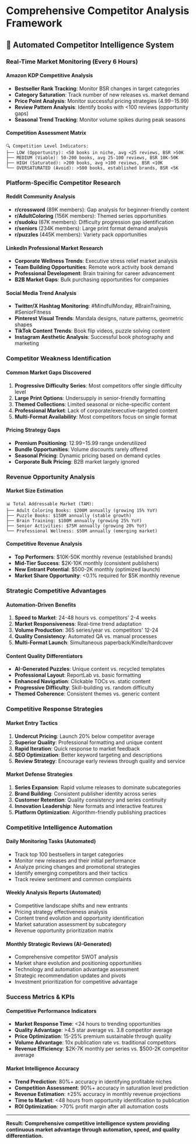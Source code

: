 # Comprehensive Competitor Analysis Framework

## 🎯 Automated Competitor Intelligence System

### **Real-Time Market Monitoring (Every 6 Hours)**

#### **Amazon KDP Competitive Analysis**
- **Bestseller Rank Tracking**: Monitor BSR changes in target categories
- **Category Saturation**: Track number of new releases vs. market demand
- **Price Point Analysis**: Monitor successful pricing strategies ($4.99-$15.99)
- **Review Pattern Analysis**: Identify books with <100 reviews (opportunity gaps)
- **Seasonal Trend Tracking**: Monitor volume spikes during peak seasons

#### **Competition Assessment Matrix**
```
🔍 Competition Level Indicators:
├── LOW (Opportunity): <50 books in niche, avg <25 reviews, BSR >50K
├── MEDIUM (Viable): 50-200 books, avg 25-100 reviews, BSR 10K-50K  
├── HIGH (Saturated): >200 books, avg >100 reviews, BSR <10K
└── OVERSATURATED (Avoid): >500 books, established brands, BSR <5K
```

### **Platform-Specific Competitor Research**

#### **Reddit Community Analysis**
- **r/crossword** (89K members): Gap analysis for beginner-friendly content
- **r/AdultColoring** (156K members): Themed series opportunities  
- **r/sudoku** (67K members): Difficulty progression gap identification
- **r/seniors** (234K members): Large print format demand analysis
- **r/puzzles** (445K members): Variety pack opportunities

#### **LinkedIn Professional Market Research**
- **Corporate Wellness Trends**: Executive stress relief market analysis
- **Team Building Opportunities**: Remote work activity book demand
- **Professional Development**: Brain training for career advancement
- **B2B Market Gaps**: Bulk purchasing opportunities for companies

#### **Social Media Trend Analysis**
- **Twitter/X Hashtag Monitoring**: #MindfulMonday, #BrainTraining, #SeniorFitness
- **Pinterest Visual Trends**: Mandala designs, nature patterns, geometric shapes
- **TikTok Content Trends**: Book flip videos, puzzle solving content
- **Instagram Aesthetic Analysis**: Successful book photography and marketing

### **Competitor Weakness Identification**

#### **Common Market Gaps Discovered**
1. **Progressive Difficulty Series**: Most competitors offer single difficulty level
2. **Large Print Options**: Undersupply in senior-friendly formatting
3. **Themed Collections**: Limited seasonal or niche-specific content
4. **Professional Market**: Lack of corporate/executive-targeted content
5. **Multi-Format Availability**: Most competitors focus on single format

#### **Pricing Strategy Gaps**
- **Premium Positioning**: $12.99-$15.99 range underutilized
- **Bundle Opportunities**: Volume discounts rarely offered
- **Seasonal Pricing**: Dynamic pricing based on demand cycles
- **Corporate Bulk Pricing**: B2B market largely ignored

### **Revenue Opportunity Analysis**

#### **Market Size Estimation**
```
📊 Total Addressable Market (TAM):
├── Adult Coloring Books: $200M annually (growing 15% YoY)
├── Puzzle Books: $150M annually (stable growth)
├── Brain Training: $100M annually (growing 25% YoY)
├── Senior Activities: $75M annually (growing 20% YoY)
└── Professional Wellness: $50M annually (emerging market)
```

#### **Competitive Revenue Analysis**
- **Top Performers**: $10K-50K monthly revenue (established brands)
- **Mid-Tier Success**: $2K-10K monthly (consistent publishers)
- **New Entrant Potential**: $500-2K monthly (optimized launch)
- **Market Share Opportunity**: <0.1% required for $5K monthly revenue

### **Strategic Competitive Advantages**

#### **Automation-Driven Benefits**
1. **Speed to Market**: 24-48 hours vs. competitors' 2-4 weeks
2. **Market Responsiveness**: Real-time trend adaptation
3. **Volume Production**: 365 series/year vs. competitors' 12-24
4. **Quality Consistency**: Automated QA vs. manual processes
5. **Multi-Format Launch**: Simultaneous paperback/Kindle/hardcover

#### **Content Quality Differentiators**
- **AI-Generated Puzzles**: Unique content vs. recycled templates
- **Professional Layout**: ReportLab vs. basic formatting
- **Enhanced Navigation**: Clickable TOCs vs. static content
- **Progressive Difficulty**: Skill-building vs. random difficulty
- **Themed Coherence**: Consistent themes vs. generic content

### **Competitive Response Strategies**

#### **Market Entry Tactics**
1. **Undercut Pricing**: Launch 20% below competitor average
2. **Superior Quality**: Professional formatting and unique content
3. **Rapid Iteration**: Quick response to market feedback
4. **SEO Optimization**: Better keyword targeting and descriptions
5. **Review Strategy**: Encourage early reviews through quality and service

#### **Market Defense Strategies**
1. **Series Expansion**: Rapid volume releases to dominate subcategories
2. **Brand Building**: Consistent publisher identity across series
3. **Customer Retention**: Quality consistency and series continuity
4. **Innovation Leadership**: New formats and interactive features
5. **Platform Optimization**: Algorithm-friendly publishing practices

### **Competitive Intelligence Automation**

#### **Daily Monitoring Tasks** (Automated)
- Track top 100 bestsellers in target categories
- Monitor new releases and their initial performance
- Analyze pricing changes and promotional strategies
- Identify emerging competitors and their tactics
- Track review sentiment and common complaints

#### **Weekly Analysis Reports** (Automated)
- Competitive landscape shifts and new entrants
- Pricing strategy effectiveness analysis
- Content trend evolution and opportunity identification
- Market saturation assessment by subcategory
- Revenue opportunity prioritization matrix

#### **Monthly Strategic Reviews** (AI-Generated)
- Comprehensive competitor SWOT analysis
- Market share evolution and positioning opportunities
- Technology and automation advantage assessment
- Strategic recommendation updates and pivots
- Investment prioritization for competitive advantage

### **Success Metrics & KPIs**

#### **Competitive Performance Indicators**
- **Market Response Time**: <24 hours to trending opportunities
- **Quality Advantage**: >4.5 star average vs. 3.8 competitor average
- **Price Optimization**: 15-25% premium sustainable through quality
- **Volume Advantage**: 10x publication rate vs. traditional competitors
- **Revenue Efficiency**: $2K-7K monthly per series vs. $500-2K competitor average

#### **Market Intelligence Accuracy**
- **Trend Prediction**: 80%+ accuracy in identifying profitable niches
- **Competition Assessment**: 90%+ accuracy in saturation level prediction
- **Revenue Estimation**: ±25% accuracy in monthly revenue projections
- **Time to Market**: <48 hours from opportunity identification to publication
- **ROI Optimization**: >70% profit margin after all automation costs

---

**Result: Comprehensive competitive intelligence system providing continuous market advantage through automation, speed, and quality differentiation.**
